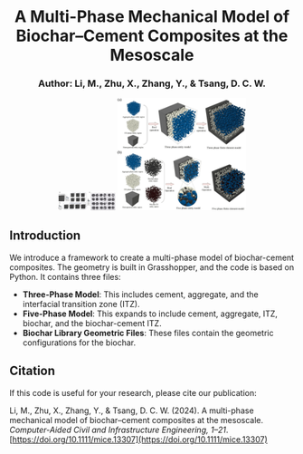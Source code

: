 
<h1 align="center">A Multi-Phase Mechanical Model of Biochar–Cement Composites at the Mesoscale</h1>

<h3 align="center">Author: Li, M., Zhu, X., Zhang, Y., & Tsang, D. C. W.</h3>


<p align="center">
  <img src="Biochar library.jpg" alt="Biochar Library" width="20%"/>
  <img src="Multi-phase model.jpg" alt="Multi-Phase Model" width="45%"/>
</p>


## Introduction
We introduce a framework to create a multi-phase model of biochar-cement composites. The geometry is built in Grasshopper, and the code is based on Python. It contains three files: 
- **Three-Phase Model**: This includes cement, aggregate, and the interfacial transition zone (ITZ).
- **Five-Phase Model**: This expands to include cement, aggregate, ITZ, biochar, and the biochar-cement ITZ.
- **Biochar Library Geometric Files**: These files contain the geometric configurations for the biochar.

## Citation
If this code is useful for your research, please cite our publication:

Li, M., Zhu, X., Zhang, Y., & Tsang, D. C. W. (2024). A multi-phase mechanical model of biochar–cement composites at the mesoscale. *Computer-Aided Civil and Infrastructure Engineering, 1–21*. [https://doi.org/10.1111/mice.13307](https://doi.org/10.1111/mice.13307)
